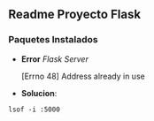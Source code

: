 Readme Proyecto Flask
------

### Paquetes Instalados

+ **Error** _Flask Server_

	[Errno 48] Address already in use
	
+ **Solucion**:  

~~~
lsof -i :5000
~~~



